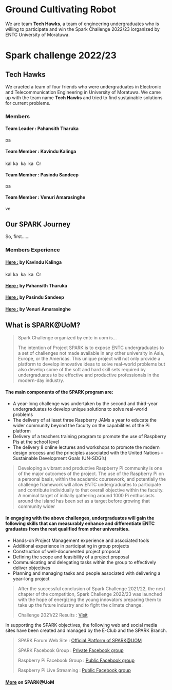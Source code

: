 # Ground Cultivating Robot

We are team **Tech Hawks**, a team of engineering undergraduates who is willing to participate and win the Spark Challenge 2022/23 iorganized by ENTC University of Moratuwa.  




# Spark challenge 2022/23

## Tech Hawks

We craeted a team of four friends who were undergraduates in Electronic and Telecommunication Engineering in University of Moratuwa. We came up with the team name **Tech Hawks** and tried to find sustainable solutions for current problems.

### Members

#### Team Leader : Pahansith Tharuka
<p align="left">
<a href="https://github.com/Pahansith7" target="blank"><img align="center" src="https://raw.githubusercontent.com/rahuldkjain/github-profile-readme-generator/master/src/images/icons/Social/linked-in-alt.svg" alt="pahansiththaruka" height="15" width="20" /></a>
</p>

#### Team Member : Kavindu Kalinga
<p align="left">
<!---
All this should be 
commented out
<a href="https://twitter.com/KalingaKavindu" target="blank"><img align="center" src="https://raw.githubusercontent.com/rahuldkjain/github-profile-readme-generator/master/src/images/icons/Social/twitter.svg" alt="kavindukalinga" height="15" width="20" /></a>
-->
 <a href="https://www.linkedin.com/in/kalingachandrasiri" target="blank"><img align="center" src="https://raw.githubusercontent.com/rahuldkjain/github-profile-readme-generator/master/src/images/icons/Social/linked-in-alt.svg" alt="kalingachandrasiri" height="15" width="20" /></a>
<a href="https://stackoverflow.com/users/16277941/kavindu-kalinga" target="blank"><img align="center" src="https://raw.githubusercontent.com/rahuldkjain/github-profile-readme-generator/master/src/images/icons/Social/stack-overflow.svg" alt="kavindu-kalinga" height="15" width="20" /></a>
<a href="https://www.facebook.com/kavindu.kalinga" target="blank"><img align="center" src="https://raw.githubusercontent.com/rahuldkjain/github-profile-readme-generator/master/src/images/icons/Social/facebook.svg" alt="kavindu.kalinga" height="15" width="20" /></a>
<a href="https://www.instagram.com/kavindu_kalinga" target="blank"><img align="center" src="https://raw.githubusercontent.com/rahuldkjain/github-profile-readme-generator/master/src/images/icons/Social/instagram.svg" alt="kavindu_kalinga" height="15" width="20" /></a>
<!-- <a href="https://www.youtube.com/c/uckvw2mrlhn_qxktjxyzahzw" target="blank"><img align="center" src="https://raw.githubusercontent.com/rahuldkjain/github-profile-readme-generator/master/src/images/icons/Social/youtube.svg" alt="uckvw2mrlhn_qxktjxyzahzw" height="15" width="20" /></a> -->
<a href="https://discord.gg/CrazzyHawK#8536" target="blank"><img align="center" src="https://raw.githubusercontent.com/rahuldkjain/github-profile-readme-generator/master/src/images/icons/Social/discord.svg" alt="CrazzyHawK#8536" height="15" width="20" /></a>
</p>

#### Team Member : Pasindu Sandeep
<p align="left">
<a href="https://github.com/pasindu201" target="blank"><img align="center" src="https://raw.githubusercontent.com/rahuldkjain/github-profile-readme-generator/master/src/images/icons/Social/linked-in-alt.svg" alt="pasindusandeep" height="15" width="20" /></a>
</p>

#### Team Member : Venuri Amarasinghe
<p align="left">
<a href="https://github.com/VenuriAmarasinghe" target="blank"><img align="center" src="https://raw.githubusercontent.com/rahuldkjain/github-profile-readme-generator/master/src/images/icons/Social/linked-in-alt.svg" alt="venuriamarasinghe" height="15" width="20" /></a>
</p>

## Our SPARK Journey 

So, first......

### Members Experience

#### [Here :](https://kalingachandrasiri.blogspot.com/2023/02/spark-challenge-2023.html) by Kavindu Kalinga
<p align="left">
<!---
All this should be 
commented out
<a href="https://twitter.com/KalingaKavindu" target="blank"><img align="center" src="https://raw.githubusercontent.com/rahuldkjain/github-profile-readme-generator/master/src/images/icons/Social/twitter.svg" alt="kavindukalinga" height="15" width="20" /></a>
-->
 <a href="https://www.linkedin.com/in/kalingachandrasiri" target="blank"><img align="center" src="https://raw.githubusercontent.com/rahuldkjain/github-profile-readme-generator/master/src/images/icons/Social/linked-in-alt.svg" alt="kalingachandrasiri" height="15" width="20" /></a>
<a href="https://stackoverflow.com/users/16277941/kavindu-kalinga" target="blank"><img align="center" src="https://raw.githubusercontent.com/rahuldkjain/github-profile-readme-generator/master/src/images/icons/Social/stack-overflow.svg" alt="kavindu-kalinga" height="15" width="20" /></a>
<a href="https://www.facebook.com/kavindu.kalinga" target="blank"><img align="center" src="https://raw.githubusercontent.com/rahuldkjain/github-profile-readme-generator/master/src/images/icons/Social/facebook.svg" alt="kavindu.kalinga" height="15" width="20" /></a>
<a href="https://www.instagram.com/kavindu_kalinga" target="blank"><img align="center" src="https://raw.githubusercontent.com/rahuldkjain/github-profile-readme-generator/master/src/images/icons/Social/instagram.svg" alt="kavindu_kalinga" height="15" width="20" /></a>
<!-- <a href="https://www.youtube.com/c/uckvw2mrlhn_qxktjxyzahzw" target="blank"><img align="center" src="https://raw.githubusercontent.com/rahuldkjain/github-profile-readme-generator/master/src/images/icons/Social/youtube.svg" alt="uckvw2mrlhn_qxktjxyzahzw" height="15" width="20" /></a> -->
<a href="https://discord.gg/CrazzyHawK#8536" target="blank"><img align="center" src="https://raw.githubusercontent.com/rahuldkjain/github-profile-readme-generator/master/src/images/icons/Social/discord.svg" alt="CrazzyHawK#8536" height="15" width="20" /></a>
</p>

#### [Here :](https://github.com/Pahansith7) by Pahansith Tharuka
#### [Here :](https://github.com/pasindu201) by Pasindu Sandeep
#### [Here :](https://github.com/VenuriAmarasinghe) by Venuri Amarasinghe



## What is SPARK@UoM? 

>Spark Challenge organized by entc in uom is...
>
>The intention of Project SPARK is to expose ENTC undergraduates to a set of challenges not made available in any other university in Asia, Europe, or the Americas. This unique project will not only provide a platform to develop innovative ideas to solve real-world problems but also develop some of the soft and hard skill sets required by undergraduates to be effective and productive professionals in the modern-day industry.
>

#### The main components of the SPARK program are:

<ul>
  <li>A year-long challenge was undertaken by the second and third-year undergraduates to develop unique solutions to solve real-world problems</li>
  <li>The delivery of at least three Raspberry JAMs a year to educate the wider community beyond the faculty on the capabilities of the Pi platform </li>
  <li>Delivery of a teachers training program to promote the use of Raspberry Pis at the school level </li>
  <li>The delivery 8 online lectures and workshops to promote the modern design process and the principles associated with the United Nations – Sustainable Development Goals (UN-SDG’s) </li>
</ul>

>Developing a vibrant and productive Raspberry Pi community is one of the major outcomes of the project. The use of the Raspberry Pi on a personal basis, within the academic coursework, and potentially the challenge framework will allow ENTC undergraduates to participate and contribute individually to that overall objective within the faculty. A nominal target of initially gathering around 1000 Pi enthusiasts around the island has been set as a target before growing that community wider
>
#### In engaging with the above challenges, undergraduates will gain the following skills that can measurably enhance and differentiate ENTC graduates from the rest qualified from other universities.

<ul>
  <li>Hands-on Project Management experience and associated tools</li>
  <li>Additional experience in participating in group projects</li>
  <li>Construction of well-documented project proposal</li>
  <li>Defining the scope and feasibility of a project proposal</li>
  <li>Communicating and delegating tasks within the group to effectively deliver objectives</li>
  <li>Planning and managing tasks and people associated with delivering a year-long project</li>  
</ul>

>After the successful conclusion of Spark Challenge 2021/22, the next chapter of the competition, Spark Challenge 2022/23 was launched with the hope of energizing the young innovators preparing them to take up the future industry and to fight the climate change.
>
> Challenge 2021/22 Results : [Visit](https://ent.uom.lk/spark-at-uom/spark-challenge-2021-22-results/)

In supporting the SPARK objectives, the following web and social media sites have been created and managed by the E-Club and the SPARK Branch.
>SPARK Forum Web Site : [Official Platform of SPARK@UOM](https://ent.uom.lk/spark/)
>
>SPARK Facebook Group : [Private Facebook group](https://www.facebook.com/groups/231636991939892)
>
>Raspberry Pi Facebook Group : [Public Facebook group](https://www.facebook.com/groups/raspberrypicommunitylk)
>
>Raspberry Pi Live Streaming : [Public Facebook group](https://www.facebook.com/SparkUoM)

#### [More](https://ent.uom.lk/spark-at-uom/) on SPARK@UoM 


